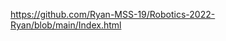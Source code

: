 
<a href="https://github.com/Ryan-MSS-19/Robotics-2022-Ryan/Index.html"> https://github.com/Ryan-MSS-19/Robotics-2022-Ryan/blob/main/Index.html</a>
